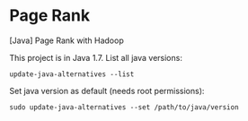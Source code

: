 # Page Rank

[Java] Page Rank with Hadoop 

This project is in Java 1.7. List all java versions:  

~~~
update-java-alternatives --list
~~~

Set java version as default (needs root permissions):  

~~~
sudo update-java-alternatives --set /path/to/java/version
~~~

